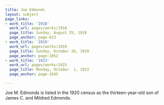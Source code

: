 ```yaml
---
title: Joe Edmonds
layout: subject
page_links:
- work_title: '1918'
  work_url: pages/works/1918
  page_title: Sunday, August 25, 1918
  page_anchor: page-613
- work_title: '1919'
  work_url: pages/works/1919
  page_title: Sunday, October 26, 1919
  page_anchor: page-1052
- work_title: '1923'
  work_url: pages/works/1923
  page_title: Monday, October  1, 1923
  page_anchor: page-2545

---
```

<p>Joe M. Edmonds is listed in the 1920 census as the thirteen-year-old son of James C. and Mildred Edmonds.</p>